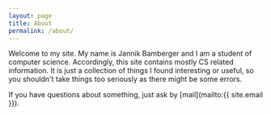 ```yaml
---
layout: page
title: About
permalink: /about/
---
```


Welcome to my site. My name is Jannik Bamberger and I am a student of computer science. Accordingly, this site contains mostly CS related information. It is just a collection of things  I found interesting or useful, so you shouldn't take things too seriously as there might be some errors.

If you have questions about something, just ask by [mail](mailto:{{ site.email }}).